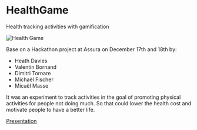 # HealthGame
Health tracking activities with gamification

![Health Game](https://files.peakd.com/file/peakd-hive/orlandumike/BZXw2ZcU-Logo.jpg)

Base on a Hackathon project at Assura on December 17th and 18th by:
* Heath Davies
* Valentin Bornand
* Dimitri Tornare
* Michaël Fischer
* Micaël Masse

It was an experiment to track activities in the goal of promoting physical activities for people not doing much. So that could lower the health cost and motivate people to have a better life.

[Presentation](https://drive.google.com/file/d/1GNR7l0uZyfEFPbVV9ysIAdhYhca3FJ0X/view)
